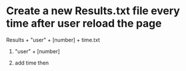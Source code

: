 # Create a new Results.txt file every time after user reload the page     
Results + "user" + [number] + time.txt    
1. "user" + [number]    


2. add time then    

